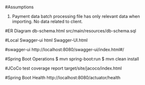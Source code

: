 

#Assumptions
1. Payment data batch processing file has only relevant data when importing. No data related to client.

#ER Diagram
db-schema.html
src/main/resources/db-schema.sql

#Local Swagger-ui html
Swagger-UI.html

#swagger-ui
http://localhost:8080/swagger-ui/index.html#/

#Spring Boot Operations
$ mvn spring-boot:run
$ mvn clean install

#JCoCo test coverage report
target/site/jacoco/index.html

#Spring Boot Health
http://localhost:8080/actuator/health